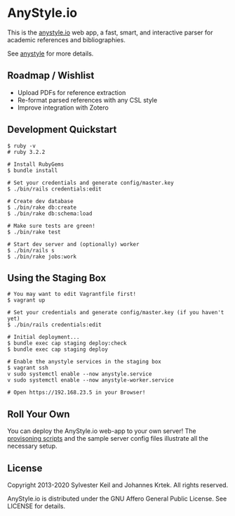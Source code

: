 # AnyStyle.io
This is the [anystyle.io](https://anystyle.io) web app, a fast, smart, and
interactive parser for academic references and bibliographies.

See [anystyle](https://github.com/inukshuk/anystyle) for more details.

## Roadmap / Wishlist

* Upload PDFs for reference extraction
* Re-format parsed references with any CSL style
* Improve integration with Zotero

## Development Quickstart
    $ ruby -v
    # ruby 3.2.2

    # Install RubyGems
    $ bundle install

    # Set your credentials and generate config/master.key
    $ ./bin/rails credentials:edit

    # Create dev database
    $ ./bin/rake db:create
    $ ./bin/rake db:schema:load

    # Make sure tests are green!
    $ ./bin/rake test

    # Start dev server and (optionally) worker
    $ ./bin/rails s
    $ ./bin/rake jobs:work

## Using the Staging Box
    # You may want to edit Vagrantfile first!
    $ vagrant up

    # Set your credentials and generate config/master.key (if you haven't yet)
    $ ./bin/rails credentials:edit

    # Initial deployment...
    $ bundle exec cap staging deploy:check
    $ bundle exec cap staging deploy

    # Enable the anystyle services in the staging box
    $ vagrant ssh
    v sudo systemctl enable --now anystyle.service
    v sudo systemctl enable --now anystyle-worker.service

    # Open https://192.168.23.5 in your Browser!

## Roll Your Own
You can deploy the AnyStyle.io web-app to your own server! The
[provisoning scripts](https://github.com/inukshuk/anystyle.io/blob/master/Vagrantfile#L25)
and the sample server config files illustrate all the necessary setup.

## License
Copyright 2013-2020 Sylvester Keil and Johannes Krtek.
All rights reserved.

AnyStyle.io is distributed under the GNU Affero General Public License.
See LICENSE for details.
